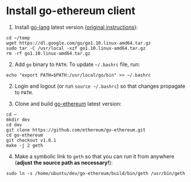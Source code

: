 Install go-ethereum client
==========================

1. Install [go-lang](https://golang.org) latest version ([original instructions](https://golang.org/doc/install)):
```
cd ~/temp
wget https://dl.google.com/go/go1.10.linux-amd64.tar.gz
sudo tar -C /usr/local -xzf go1.10.linux-amd64.tar.gz
rm -rf go1.10.linux-amd64.tar.gz
```

2. Add `go` binary to `PATH`. To update `~/.bashrc` file, run:
```
echo "export PATH=$PATH:/usr/local/go/bin" >> ~/.bashrc
```

2. Login and logout (or run `source ~/.bashrc`) so that changes propagate to `PATH`.

3. Clone and build [go-ethereum](https://github.com/ethereum/go-ethereum) latest version:
```
cd ~
mkdir dev
cd dev
git clone https://github.com/ethereum/go-ethereum.git
cd go-ethereum
git checkout v1.8.1
make -j 2 geth
```

4. Make a symbolic link to `geth` so that you can run it from anywhere (**adjust the source path as necessary!**):
```
sudo ln -s /home/ubuntu/dev/go-ethereum/build/bin/geth /usr/bin/geth
```
